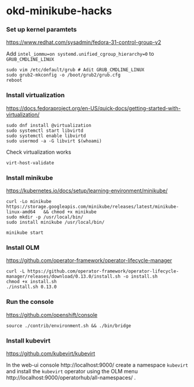 # okd-minikube-hacks

### Set up kernel paramtets

https://www.redhat.com/sysadmin/fedora-31-control-group-v2

Add `intel_iommu=on systemd.unified_cgroup_hierarchy=0` to `GRUB_CMDLINE_LINUX`
```
sudo vim /etc/default/grub # Adit GRUB_CMDLINE_LINUX
sudo grub2-mkconfig -o /boot/grub2/grub.cfg
reboot
```

### Install virtualization

https://docs.fedoraproject.org/en-US/quick-docs/getting-started-with-virtualization/

```
sudo dnf install @virtualization
sudo systemctl start libvirtd
sudo systemctl enable libvirtd
sudo usermod -a -G libvirt $(whoami)
```

Check virtualization works
```
virt-host-validate 
```

### Install minikube

https://kubernetes.io/docs/setup/learning-environment/minikube/

```
curl -Lo minikube https://storage.googleapis.com/minikube/releases/latest/minikube-linux-amd64   && chmod +x minikube
sudo mkdir -p /usr/local/bin/
sudo install minikube /usr/local/bin/
```
```
minikube start
```

### Install OLM

https://github.com/operator-framework/operator-lifecycle-manager

```
curl -L https://github.com/operator-framework/operator-lifecycle-manager/releases/download/0.13.0/install.sh -o install.sh
chmod +x install.sh
./install.sh 0.13.0 
```

### Run the console

https://github.com/openshift/console

```
source ./contrib/environment.sh && ./bin/bridge
```

### Install kubevirt

https://github.com/kubevirt/kubevirt

In the web-ui console http://localhost:9000/ create a namespace `kubevirt` and install the `kubevirt` operator using the OLM menu http://localhost:9000/operatorhub/all-namespaces/ .
